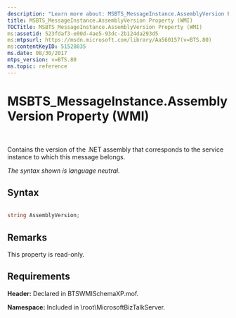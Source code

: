 ```yaml
---
description: "Learn more about: MSBTS_MessageInstance.AssemblyVersion Property (WMI)"
title: MSBTS_MessageInstance.AssemblyVersion Property (WMI)
TOCTitle: MSBTS_MessageInstance.AssemblyVersion Property (WMI)
ms:assetid: 523fdaf3-e00d-4ae5-93dc-2b124da293d5
ms:mtpsurl: https://msdn.microsoft.com/library/Aa560157(v=BTS.80)
ms:contentKeyID: 51528035
ms.date: 08/30/2017
mtps_version: v=BTS.80
ms.topic: reference
---
```


# MSBTS\_MessageInstance.AssemblyVersion Property (WMI)

 

Contains the version of the .NET assembly that corresponds to the service instance to which this message belongs.

*The syntax shown is language neutral.*

## Syntax

```C#
  
string AssemblyVersion;  
```

## Remarks

This property is read-only.

## Requirements

**Header:** Declared in BTSWMISchemaXP.mof.

**Namespace:** Included in \\root\\MicrosoftBizTalkServer.

